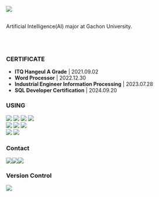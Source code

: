 <img src="https://capsule-render.vercel.app/api?type=venom&color=auto&height=130&section=header&text=ohgnuyb.b&fontSize=90"/>

<br>
<br>

Artificial Intelligence(AI) major at Gachon University.

<br>
<br>

<div align="left">
<h3> CERTIFICATE </h3>
<div>

* **ITQ Hangeul A Grade** | 2021.09.02
* **Word Processor** | 2022.12.30
* **Industrial Engineer Information Processing** | 2023.07.28
* **SQL Developer Certification** | 2024.09.20

<div align="left">
<h3>USING</h3>
<div>
    <img src="https://img.shields.io/badge/JSP-808080?style=for-the-badge&logo=java&logoColor=white">
    <img src="https://img.shields.io/badge/Oracle_DB-808080?style=for-the-badge&logo=oracle&logoColor=white">
    <img src="https://img.shields.io/badge/Java-808080?style=for-the-badge&logo=java&logoColor=white">
    <img src="https://img.shields.io/badge/C-808080?style=for-the-badge&logo=c&logoColor=white">
    <br>
    <img src="https://img.shields.io/badge/Markdown-808080?style=for-the-badge&logo=markdown&logoColor=white">
    <img src="https://img.shields.io/badge/Python-808080?style=for-the-badge&logo=python&logoColor=white">
    <img src="https://img.shields.io/badge/HTML5-808080?style=for-the-badge&logo=html5&logoColor=white">
    <br>
    <img src="https://img.shields.io/badge/CSS3-808080?style=for-the-badge&logo=CSS3&logoColor=white">
    <img src="https://img.shields.io/badge/JavaScript-808080?style=for-the-badge&logo=JavaScript&logoColor=white">
</div>

<h3> Contact </h3>
<div style="display:flex; flex-direction:row;">
     <a href="https://github.com/ohgnuyb">
        <img src="https://img.shields.io/badge/GitHub-808080?style=for-the-badge&logo=github&logoColor=white">
    </a>
    <a href="https://www.instagram.com/ohgnuyb.b">
        <img src="https://img.shields.io/badge/Instagram-808080?style=for-the-badge&logo=instagram&logoColor=white">
    </a>
    <a href="http://qr.kakao.com/talk/KzVgHqR7MJMTNFIWjHHHOsj2wWA-">
        <img src="https://img.shields.io/badge/KakaoTalk-808080?style=for-the-badge&logo=kakaotalk&logoColor=white">
    </a>
</div>

<h3>Version Control</h3>
  <div>
    <img src="https://img.shields.io/badge/GitHub-808080?style=flat-square&logo=github&logoColor=white">
</div>
    





<!-- ![ohgnuyb.b's GitHub stats](https://github-readme-stats.vercel.app/api?username=ohgnuyb&show_icons=true&theme=dracula) -->
